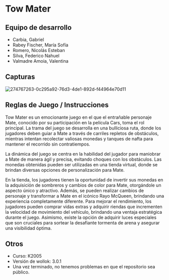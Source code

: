 # Tow Mater

## Equipo de desarrollo

- Carbia, Gabriel
- Rabey Fischer, María Sofía
- Romero, Nicolás Esteban
- Silva, Federico Nahuel
- Valmadre Amoia, Valentina

## Capturas

![274767263-0c295a92-76d3-4de1-892d-f44964e70d11](https://github.com/pdepviernestm/2023-tpgame-mate-lavado/assets/129192258/cccc25e0-39ad-4491-b3a9-cc162ff6ec1a)

## Reglas de Juego / Instrucciones

Tow Mater es un emocionante juego en el que el entrañable personaje Mate, conocido por su participación en la película Cars, toma el rol principal. La trama del juego se desarrolla en una bulliciosa ruta, donde los jugadores deben guiar a Mate a través de carriles repletos de obstáculos, mientras intentan recolectar valiosas monedas y tanques de nafta para mantener el recorrido sin contratiempos.

La dinámica del juego se centra en la habilidad del jugador para maniobrar a Mate de manera ágil y precisa, evitando choques con los obstáculos. Las monedas obtenidas pueden ser utilizadas en una tienda virtual, donde se brindan diversas opciones de personalización para Mate.

En la tienda, los jugadores tienen la oportunidad de invertir sus monedas en la adquisición de sombreros y cambios de color para Mate, otorgándole un aspecto único y atractivo. Además, se pueden realizar cambios de personaje y transformar a Mate en el icónico Rayo McQueen, brindando una experiencia completamente diferente. Para mejorar el rendimiento, los jugadores pueden comprar vidas extras y adquirir riendas que incrementen la velocidad de movimiento del vehículo, brindando una ventaja estratégica durante el juego. Asimismo, existe la opción de adquirir luces especiales que son cruciales para sortear la desafiante tormenta de arena y asegurar una visibilidad óptima.


## Otros

- Curso: K2005
- Versión de wollok: 3.0.1
- Una vez terminado, no tenemos problemas en que el repositorio sea público.
